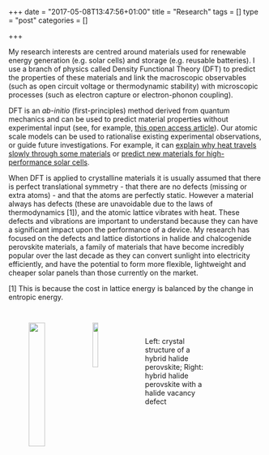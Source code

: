 +++
date = "2017-05-08T13:47:56+01:00"
title = "Research"
tags = []
type = "post"
categories = []

+++

My research interests are centred around materials used for renewable energy generation (e.g. solar cells) and storage (e.g. reusable batteries).
I use a branch of physics called Density Functional Theory (DFT) to predict the properties of these materials and link the macroscopic observables (such as open circuit voltage or thermodynamic stability) with microscopic processes (such as electron capture or electron-phonon coupling). 

DFT is an *ab-initio* (first-principles) method derived from quantum mechanics and can be used to predict material properties without experimental input (see, for example, [this open access article](https://doi.org/10.1098/rsta.2013.0270)). Our atomic scale models can be used to rationalise existing experimental observations, or guide future investigations. For example, it can [explain why heat travels slowly through some materials](https://journals.aps.org/prb/abstract/10.1103/PhysRevB.94.220301) or [predict new materials for high-performance solar cells](https://pubs.rsc.org/en/content/articlehtml/2016/tc/c5tc04091d).

When DFT is applied to crystalline materials it is usually assumed that there is perfect translational symmetry - that there are no defects (missing or extra atoms) - and that the atoms are perfectly static. However a material always has defects (these are unavoidable due to the laws of thermodynamics [1]), and the atomic lattice vibrates with heat. These defects and vibrations are important to understand because they can have a significant impact upon the performance of a device. My research has focused on the defects and lattice distortions in halide and chalcogenide perovskite materials, a family of materials that have become incredibly popular over the last decade as they can convert sunlight into electricity efficiently, and have the potential to form more flexible, lightweight and cheaper solar panels than those currently on the market.

[1] This is because the cost in lattice energy is balanced by the change in entropic energy. 

<figure style="width: 100%; float: left ; margin-top: 2em; margin-bottom: 2em">
<img src="../images/MAPI.png" style="width: 25%; float: left">
<img src="../images/MAPI_defect.png" style="width: 15%; float: left" >
<figcaption style="width: 25%; float: left; text-align: left;  margin-top: 2em; vertical-align: top; margin-left: 2em"> Left: crystal structure of a hybrid halide perovskite; Right: hybrid halide perovskite with a halide vacancy defect  </figcaption>
</figure>



